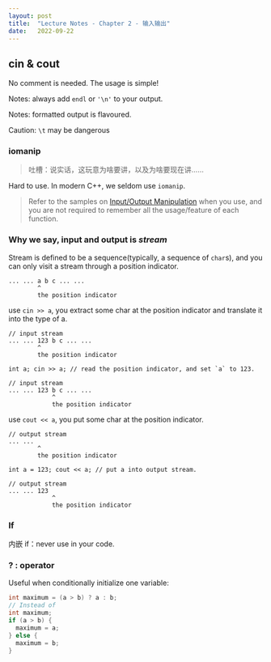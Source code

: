 ```yaml
---
layout: post
title:  "Lecture Notes - Chapter 2 - 输入输出"
date:   2022-09-22
---
```



<!-- more -->

## cin & cout

No comment is needed. The usage is simple!

Notes: always add `endl` or `'\n'` to your output.

Notes: formatted output is flavoured.

Caution: `\t` may be dangerous

### iomanip

> 吐槽：说实话，这玩意为啥要讲，以及为啥要现在讲……

Hard to use. In modern C++, we seldom use `iomanip`.

> Refer to the samples on [Input/Output Manipulation](https://en.cppreference.com/w/cpp/io/manip) when you use, and you are not required to remember all the usage/feature of each function.

### Why we say, input and output is *stream*

Stream is defined to be a sequence(typically, a sequence of `char`s), and you can only visit a stream through a position indicator.

```
... ... a b c ... ...
        ^
        the position indicator
```

use `cin >> a`, you extract some char at the position indicator and translate it into the type of a.

```
// input stream
... ... 123 b c ... ...
        ^
        the position indicator
```

```
int a; cin >> a; // read the position indicator, and set `a` to 123.
```

```
// input stream
... ... 123 b c ... ...
            ^
            the position indicator
```

use `cout << a`, you put some char at the position indicator.

```
// output stream
... ... 
        ^
        the position indicator
```


```
int a = 123; cout << a; // put a into output stream.
```

```
// output stream
... ... 123 
            ^
            the position indicator
```

### If

内嵌 if：never use in your code.

### ? : operator

Useful when conditionally initialize one variable:

```cpp
int maximum = (a > b) ? a : b;
// Instead of
int maximum;
if (a > b) {
  maximum = a;
} else {
  maximum = b;
}
```





